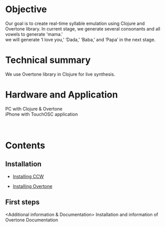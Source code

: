 Objective
=========
Our goal is to create real-time syllable emulation using Clojure and Overtone library. In current stage, we generate several consonants and all vowels to generate 'mama.'<br> we will generate ‘I love you,’ ‘Dada,’ ‘Baba,’ and ‘Papa’ in the next stage.

Technical summary
=================
We use Overtone library in Clojure for live synthesis. 

Hardware and Application
========================
PC with Clojure & Overtone <br>
iPhone with TouchOSC application<br><br><br>

Contents
========
Installation
------------
* [Installing CCW](https://code.google.com/p/counterclockwise/)

* [Installing Overtone](https://github.com/overtone/overtone/wiki) 

First steps
------------


<Additional information & Documentation>
Installation and information of Overtone
Documentation








